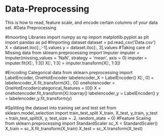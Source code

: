 # Data-Preprocessing
This is how to read, feature scale, and encode certain columns of your data set. 
#Data Preprocessing

#Imoorting Libraries
import numpy as np
import matplotlib.pyplot as plt
import pandas as pd
#Importing dataset
dataset = pd.read_csv('Data.csv')
X = dataset.iloc[:,:-1].values
y = dataset.iloc[:, 3].values
#Taking care of Missing data
from sklearn.preprocessing import Imputer
imputer =  Imputer(missing_values = 'NaN', strategy = 'mean', axis = 0)
imputer = imputer.fit(X[:, 1:3])
X[:, 1:3] = imputer.transform(X[:, 1:3]) 

#Encoding Categorical data
from sklearn.preprocessing import LabelEncoder, OneHotEncoder
labelencoder_X = LabelEncoder()
X[:, 0] = labelencoder_X.fit_transform(X[:, 0])
onehotencoder = OneHotEncoder(categorical_features = [0])
X = onehotencoder.fit_transform(X).toarray()
labelencoder_y = LabelEncoder()
y = labelencoder_y.fit_transform(y)

#Splitting the dataset into training set and test set
from sklearn.model_selection import train_test_split
X_train, X_test, y_train, y_test = train_test_split(X, y, test_size = .2, random_state = 0)
#Feature Scaling
from sklearn.preprocessing import StandardScaler
sc_X = StandardScaler()
X_train = sc_X.fit_transform(X_train)
X_test = sc_X.transform(X_test)
